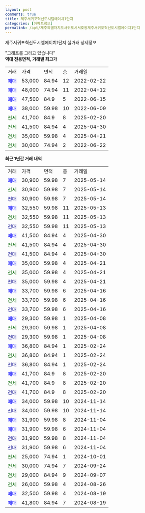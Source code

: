 ```yaml
---
layout: post
comments: true
title: 제주서귀포혁신도시엘에이치1단지
categories: [아파트정보]
permalink: /apt/제주특별자치도서귀포시서호동제주서귀포혁신도시엘에이치1단지
---
```


제주서귀포혁신도시엘에이치1단지 실거래 상세정보

<script type="text/javascript">
  google.charts.load('current', {'packages':['line', 'corechart']});
  google.charts.setOnLoadCallback(drawChart);

  function drawChart() {
    var data = new google.visualization.DataTable();
    data.addColumn('date', '거래일');
    data.addColumn('number', "매매");
    data.addColumn('number', "전세");
    data.addColumn('number', "전매");

    data.addRows([[new Date(Date.parse("2025-05-14")), 30900, null, null], [new Date(Date.parse("2025-05-14")), null, 30900, null], [new Date(Date.parse("2025-05-14")), null, null, 30900], [new Date(Date.parse("2025-05-13")), 32550, null, null], [new Date(Date.parse("2025-05-13")), null, 32550, null], [new Date(Date.parse("2025-05-13")), null, null, 32550], [new Date(Date.parse("2025-04-30")), 41500, null, null], [new Date(Date.parse("2025-04-30")), null, 41500, null], [new Date(Date.parse("2025-04-30")), null, null, 41500], [new Date(Date.parse("2025-04-21")), 35000, null, null], [new Date(Date.parse("2025-04-21")), null, 35000, null], [new Date(Date.parse("2025-04-21")), null, null, 35000], [new Date(Date.parse("2025-04-16")), 33700, null, null], [new Date(Date.parse("2025-04-16")), null, 33700, null], [new Date(Date.parse("2025-04-16")), null, null, 33700], [new Date(Date.parse("2025-04-08")), 29300, null, null], [new Date(Date.parse("2025-04-08")), null, 29300, null], [new Date(Date.parse("2025-04-08")), null, null, 29300], [new Date(Date.parse("2025-02-24")), 36800, null, null], [new Date(Date.parse("2025-02-24")), null, 36800, null], [new Date(Date.parse("2025-02-24")), null, null, 36800], [new Date(Date.parse("2025-02-20")), 41700, null, null], [new Date(Date.parse("2025-02-20")), null, 41700, null], [new Date(Date.parse("2025-02-20")), null, null, 41700], [new Date(Date.parse("2024-11-14")), 34000, null, null], [new Date(Date.parse("2024-11-14")), null, null, 34000], [new Date(Date.parse("2024-11-04")), 31900, null, null], [new Date(Date.parse("2024-11-04")), 31900, null, null], [new Date(Date.parse("2024-11-04")), null, null, 31900], [new Date(Date.parse("2024-11-04")), null, null, 31900], [new Date(Date.parse("2024-10-01")), null, 25000, null], [new Date(Date.parse("2024-09-24")), null, 30000, null], [new Date(Date.parse("2024-09-07")), null, 29000, null], [new Date(Date.parse("2024-08-26")), null, 26000, null], [new Date(Date.parse("2024-08-19")), 32500, null, null], [new Date(Date.parse("2024-08-19")), 41800, null, null]]);

    var options = {
      hAxis: {
        format: 'yyyy/MM/dd'
      },    
      lineWidth: 0,
      pointsVisible: true,    
      title: '최근 1년간 유형별 실거래가 분포',
      legend: { position: 'bottom' }
    };

    var formatter = new google.visualization.NumberFormat({pattern:'###,###'} );
    formatter.format(data, 1);
    formatter.format(data, 2);
    
    setTimeout(function() {
        var chart = new google.visualization.LineChart(document.getElementById('columnchart_material'));
        chart.draw(data, (options));
        document.getElementById('loading').style.display = 'none';
    }, 200);
  }
</script>


<div id="loading" style="z-index:20; display: block; margin-left: 0px">"그래프를 그리고 있습니다"</div>
<div id="columnchart_material" style="width: 95%; margin-left: 0px; display: block"></div>
<!-- contents start -->
<b>역대 전용면적, 거래별 최고가</b>
<table class="sortable">
    <tr>
      <td>거래</td>
      <td>가격</td>
      <td>면적</td>
      <td>층</td>
      <td>거래일</td>
    </tr>
        <tr>
          <td><a style="color: blue">매매</a></td>
          <td>53,000</td>
          <td>84.94</td>
          <td>12</td>
          <td>2022-02-22</td>
        </tr>            <tr>
          <td><a style="color: blue">매매</a></td>
          <td>48,000</td>
          <td>74.94</td>
          <td>11</td>
          <td>2022-04-12</td>
        </tr>            <tr>
          <td><a style="color: blue">매매</a></td>
          <td>47,500</td>
          <td>84.9</td>
          <td>5</td>
          <td>2022-06-15</td>
        </tr>            <tr>
          <td><a style="color: blue">매매</a></td>
          <td>38,000</td>
          <td>59.98</td>
          <td>10</td>
          <td>2022-06-09</td>
        </tr>        
        <tr>
              <td><a style="color: darkgreen">전세</a></td>
              <td>41,700</td>
              <td>84.9</td>
              <td>8</td>
              <td>2025-02-20</td>
            </tr>            <tr>
              <td><a style="color: darkgreen">전세</a></td>
              <td>41,500</td>
              <td>84.94</td>
              <td>4</td>
              <td>2025-04-30</td>
            </tr>            <tr>
              <td><a style="color: darkgreen">전세</a></td>
              <td>35,000</td>
              <td>59.98</td>
              <td>4</td>
              <td>2025-04-21</td>
            </tr>            <tr>
              <td><a style="color: darkgreen">전세</a></td>
              <td>30,000</td>
              <td>74.94</td>
              <td>2</td>
              <td>2022-06-22</td>
            </tr>        
    
</table>

<b>최근 1년간 거래 내역</b>

<table class="sortable">
    <tr>
      <td>거래</td>
      <td>가격</td>
      <td>면적</td>
      <td>층</td>
      <td>거래일</td>
    </tr>
    <tr>
      <td><a style="color: blue">매매</a></td>
      <td>30,900</td>
      <td>59.98</td>
      <td>7</td>
      <td>2025-05-14</td>
    </tr>          <tr>
      <td><a style="color: darkgreen">전세</a></td>
      <td>30,900</td>
      <td>59.98</td>
      <td>7</td>
      <td>2025-05-14</td>
    </tr>          <tr>
      <td><a style="color: darkblue">전매</a></td>
      <td>30,900</td>
      <td>59.98</td>
      <td>7</td>
      <td>2025-05-14</td>
    </tr>          <tr>
      <td><a style="color: blue">매매</a></td>
      <td>32,550</td>
      <td>59.98</td>
      <td>11</td>
      <td>2025-05-13</td>
    </tr>          <tr>
      <td><a style="color: darkgreen">전세</a></td>
      <td>32,550</td>
      <td>59.98</td>
      <td>11</td>
      <td>2025-05-13</td>
    </tr>          <tr>
      <td><a style="color: darkblue">전매</a></td>
      <td>32,550</td>
      <td>59.98</td>
      <td>11</td>
      <td>2025-05-13</td>
    </tr>          <tr>
      <td><a style="color: blue">매매</a></td>
      <td>41,500</td>
      <td>84.94</td>
      <td>4</td>
      <td>2025-04-30</td>
    </tr>          <tr>
      <td><a style="color: darkgreen">전세</a></td>
      <td>41,500</td>
      <td>84.94</td>
      <td>4</td>
      <td>2025-04-30</td>
    </tr>          <tr>
      <td><a style="color: darkblue">전매</a></td>
      <td>41,500</td>
      <td>84.94</td>
      <td>4</td>
      <td>2025-04-30</td>
    </tr>          <tr>
      <td><a style="color: blue">매매</a></td>
      <td>35,000</td>
      <td>59.98</td>
      <td>4</td>
      <td>2025-04-21</td>
    </tr>          <tr>
      <td><a style="color: darkgreen">전세</a></td>
      <td>35,000</td>
      <td>59.98</td>
      <td>4</td>
      <td>2025-04-21</td>
    </tr>          <tr>
      <td><a style="color: darkblue">전매</a></td>
      <td>35,000</td>
      <td>59.98</td>
      <td>4</td>
      <td>2025-04-21</td>
    </tr>          <tr>
      <td><a style="color: blue">매매</a></td>
      <td>33,700</td>
      <td>59.98</td>
      <td>6</td>
      <td>2025-04-16</td>
    </tr>          <tr>
      <td><a style="color: darkgreen">전세</a></td>
      <td>33,700</td>
      <td>59.98</td>
      <td>6</td>
      <td>2025-04-16</td>
    </tr>          <tr>
      <td><a style="color: darkblue">전매</a></td>
      <td>33,700</td>
      <td>59.98</td>
      <td>6</td>
      <td>2025-04-16</td>
    </tr>          <tr>
      <td><a style="color: blue">매매</a></td>
      <td>29,300</td>
      <td>59.98</td>
      <td>1</td>
      <td>2025-04-08</td>
    </tr>          <tr>
      <td><a style="color: darkgreen">전세</a></td>
      <td>29,300</td>
      <td>59.98</td>
      <td>1</td>
      <td>2025-04-08</td>
    </tr>          <tr>
      <td><a style="color: darkblue">전매</a></td>
      <td>29,300</td>
      <td>59.98</td>
      <td>1</td>
      <td>2025-04-08</td>
    </tr>          <tr>
      <td><a style="color: blue">매매</a></td>
      <td>36,800</td>
      <td>84.94</td>
      <td>1</td>
      <td>2025-02-24</td>
    </tr>          <tr>
      <td><a style="color: darkgreen">전세</a></td>
      <td>36,800</td>
      <td>84.94</td>
      <td>1</td>
      <td>2025-02-24</td>
    </tr>          <tr>
      <td><a style="color: darkblue">전매</a></td>
      <td>36,800</td>
      <td>84.94</td>
      <td>1</td>
      <td>2025-02-24</td>
    </tr>          <tr>
      <td><a style="color: blue">매매</a></td>
      <td>41,700</td>
      <td>84.9</td>
      <td>8</td>
      <td>2025-02-20</td>
    </tr>          <tr>
      <td><a style="color: darkgreen">전세</a></td>
      <td>41,700</td>
      <td>84.9</td>
      <td>8</td>
      <td>2025-02-20</td>
    </tr>          <tr>
      <td><a style="color: darkblue">전매</a></td>
      <td>41,700</td>
      <td>84.9</td>
      <td>8</td>
      <td>2025-02-20</td>
    </tr>          <tr>
      <td><a style="color: blue">매매</a></td>
      <td>34,000</td>
      <td>59.98</td>
      <td>10</td>
      <td>2024-11-14</td>
    </tr>          <tr>
      <td><a style="color: darkblue">전매</a></td>
      <td>34,000</td>
      <td>59.98</td>
      <td>10</td>
      <td>2024-11-14</td>
    </tr>          <tr>
      <td><a style="color: blue">매매</a></td>
      <td>31,900</td>
      <td>59.98</td>
      <td>8</td>
      <td>2024-11-04</td>
    </tr>          <tr>
      <td><a style="color: blue">매매</a></td>
      <td>31,900</td>
      <td>59.98</td>
      <td>6</td>
      <td>2024-11-04</td>
    </tr>          <tr>
      <td><a style="color: darkblue">전매</a></td>
      <td>31,900</td>
      <td>59.98</td>
      <td>8</td>
      <td>2024-11-04</td>
    </tr>          <tr>
      <td><a style="color: darkblue">전매</a></td>
      <td>31,900</td>
      <td>59.98</td>
      <td>6</td>
      <td>2024-11-04</td>
    </tr>          <tr>
      <td><a style="color: darkgreen">전세</a></td>
      <td>25,000</td>
      <td>74.94</td>
      <td>1</td>
      <td>2024-10-01</td>
    </tr>          <tr>
      <td><a style="color: darkgreen">전세</a></td>
      <td>30,000</td>
      <td>74.94</td>
      <td>7</td>
      <td>2024-09-24</td>
    </tr>          <tr>
      <td><a style="color: darkgreen">전세</a></td>
      <td>29,000</td>
      <td>84.94</td>
      <td>9</td>
      <td>2024-09-07</td>
    </tr>          <tr>
      <td><a style="color: darkgreen">전세</a></td>
      <td>26,000</td>
      <td>59.98</td>
      <td>4</td>
      <td>2024-08-26</td>
    </tr>          <tr>
      <td><a style="color: blue">매매</a></td>
      <td>32,500</td>
      <td>59.98</td>
      <td>4</td>
      <td>2024-08-19</td>
    </tr>          <tr>
      <td><a style="color: blue">매매</a></td>
      <td>41,800</td>
      <td>84.94</td>
      <td>7</td>
      <td>2024-08-19</td>
    </tr>      </table>
<!-- contents end -->    

